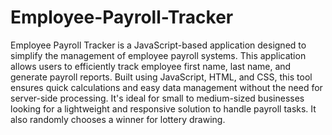# Employee-Payroll-Tracker

Employee Payroll Tracker is a JavaScript-based application designed to simplify the management of employee payroll systems. This application allows users to efficiently track employee first name, last name, and generate payroll reports. Built using JavaScript, HTML, and CSS, this tool ensures quick calculations and easy data management without the need for server-side processing. It's ideal for small to medium-sized businesses looking for a lightweight and responsive solution to handle payroll tasks. It also randomly chooses a winner for lottery drawing.
